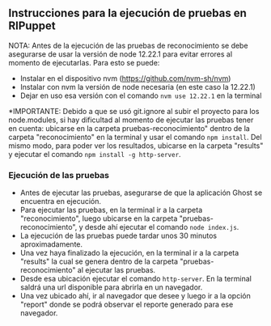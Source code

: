 ## Instrucciones para la ejecución de pruebas en RIPuppet

NOTA: Antes de la ejecución de las pruebas de reconocimiento se debe asegurarse de usar la versión de node 12.22.1 para evitar errores al momento de ejecutarlas. Para esto se puede:
* Instalar en el dispositivo nvm (https://github.com/nvm-sh/nvm)
* Instalar con nvm la versión de node necesaria (en este caso la 12.22.1)
* Dejar en uso esa versión con el comando `nvm use 12.22.1` en la terminal

*IMPORTANTE: Debido a que se usó git.ignore al subir el proyecto para los node.modules, si hay dificultad al momento de ejecutar las pruebas tener en cuenta: ubicarse en la carpeta 
pruebas-reconocimiento" dentro de la carpeta "reconocimiento" en la terminal y usar el comando `npm install`. 
Del mismo modo, para poder ver los resultados, ubicarse en la carpeta "results" y ejecutar el comando `npm install -g http-server`.

### Ejecución de las pruebas
* Antes de ejecutar las pruebas, asegurarse de que la aplicación Ghost se encuentra en ejecución.
* Para ejecutar las pruebas, en la terminal ir a la carpeta "reconocimiento", luego ubicarse en la carpeta "pruebas-reconocimiento", y desde ahí ejecutar el comando `node index.js`.
* La ejecución de las pruebas puede tardar unos 30 minutos aproximadamente.
* Una vez haya finalizado la ejecución, en la terminal ir a la carpeta "results" la cual se genera dentro de la carpeta "pruebas-reconocimiento" al ejecutar las pruebas.
* Desde esa ubicación ejecutar el comando `http-server`. En la terminal saldrá una url disponible para abrirla en un navegador. 
* Una vez ubicado ahí, ir al navegador que desee y luego ir a la opción "report" donde se podrá observar el reporte generado para ese navegador.
